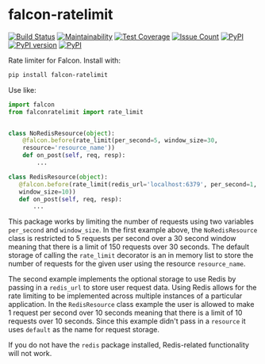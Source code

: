 falcon-ratelimit
================

[![Build Status](https://travis-ci.org/piotrmaslanka/falcon-ratelimit.svg)](https://travis-ci.org/piotrmaslanka/falcon-ratelimit)
[![Maintainability](https://api.codeclimate.com/v1/badges/698296b5954d7cbdd0dc/maintainability)](https://codeclimate.com/github/piotrmaslanka/falcon-ratelimit/maintainability)
[![Test Coverage](https://api.codeclimate.com/v1/badges/698296b5954d7cbdd0dc/test_coverage)](https://codeclimate.com/github/piotrmaslanka/falcon-ratelimit/test_coverage)
[![Issue Count](https://codeclimate.com/github/piotrmaslanka/falcon-ratelimit/badges/issue_count.svg)](https://codeclimate.com/github/piotrmaslanka/falcon-ratelimit)
[![PyPI](https://img.shields.io/pypi/pyversions/falcon-ratelimit.svg)](https://pypi.python.org/pypi/falcon-ratelimit)
[![PyPI version](https://badge.fury.io/py/falcon-ratelimit.svg)](https://badge.fury.io/py/falcon-ratelimit)
[![PyPI](https://img.shields.io/pypi/implementation/falcon-ratelimit.svg)](https://pypi.python.org/pypi/falcon-ratelimit)

Rate limiter for Falcon. Install with:

```bash
pip install falcon-ratelimit
```

Use like:

```python
import falcon
from falconratelimit import rate_limit


class NoRedisResource(object):
    @falcon.before(rate_limit(per_second=5, window_size=30,
    resource='resource_name'))
    def on_post(self, req, resp):
        ...

class RedisResource(object):
   @falcon.before(rate_limit(redis_url='localhost:6379', per_second=1,
   window_size=10))
   def on_post(self, req, resp):
       ...
```

This package works by limiting the number of requests using two variables
`per_second` and `window_size`. In the first example above, the
`NoRedisResource` class is restricted to 5 requests per second over a 30 second
window meaning that there is a limit of 150 requests over 30 seconds. The
default storage of calling the `rate_limit` decorator is an in memory list to
store the number of requests for the given user using the resource
`resource_name`.

The second example implements the optional storage to use Redis by passing in a
`redis_url` to store user request data. Using Redis allows for the rate
limiting to be implemented across multiple instances of a particular
application. In the `RedisResource` class example the user is allowed to make
1 request per second over 10 seconds meaning that there is a limit of 10
requests over 10 seconds. Since this example didn't pass in a `resource` it
uses `default` as the name for request storage.

If you do not have the `redis` package installed, Redis-related functionality
 will not work.

